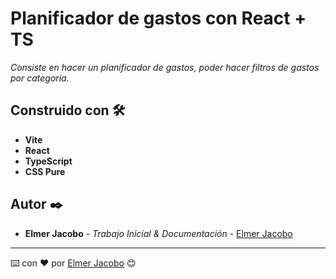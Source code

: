 # Planificador de gastos con React + TS

_Consiste en hacer un planificador de gastos, poder hacer filtros de gastos por categoría._

## Construido con 🛠️

* **Vite**
* **React**
* **TypeScript**
* **CSS Pure**

## Autor ✒️

* **Elmer Jacobo** - *Trabajo Inicial & Documentación* - [Elmer Jacobo](https://www.linkedin.com/in/ejacobotiniano)


---
⌨️ con ❤️ por [Elmer Jacobo](https://github.com/elmerjacobo97) 😊

